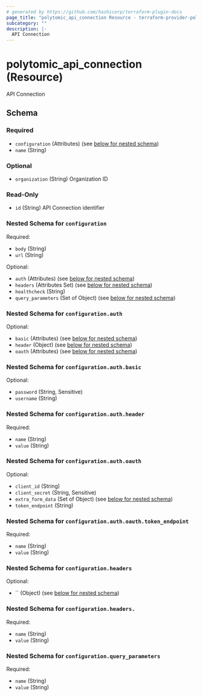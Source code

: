 ```yaml
---
# generated by https://github.com/hashicorp/terraform-plugin-docs
page_title: "polytomic_api_connection Resource - terraform-provider-polytomic"
subcategory: ""
description: |-
  API Connection
---
```


# polytomic_api_connection (Resource)

API Connection



<!-- schema generated by tfplugindocs -->
## Schema

### Required

- `configuration` (Attributes) (see [below for nested schema](#nestedatt--configuration))
- `name` (String)

### Optional

- `organization` (String) Organization ID

### Read-Only

- `id` (String) API Connection identifier

<a id="nestedatt--configuration"></a>
### Nested Schema for `configuration`

Required:

- `body` (String)
- `url` (String)

Optional:

- `auth` (Attributes) (see [below for nested schema](#nestedatt--configuration--auth))
- `headers` (Attributes Set) (see [below for nested schema](#nestedatt--configuration--headers))
- `healthcheck` (String)
- `query_parameters` (Set of Object) (see [below for nested schema](#nestedatt--configuration--query_parameters))

<a id="nestedatt--configuration--auth"></a>
### Nested Schema for `configuration.auth`

Optional:

- `basic` (Attributes) (see [below for nested schema](#nestedatt--configuration--auth--basic))
- `header` (Object) (see [below for nested schema](#nestedatt--configuration--auth--header))
- `oauth` (Attributes) (see [below for nested schema](#nestedatt--configuration--auth--oauth))

<a id="nestedatt--configuration--auth--basic"></a>
### Nested Schema for `configuration.auth.basic`

Optional:

- `password` (String, Sensitive)
- `username` (String)


<a id="nestedatt--configuration--auth--header"></a>
### Nested Schema for `configuration.auth.header`

Required:

- `name` (String)
- `value` (String)


<a id="nestedatt--configuration--auth--oauth"></a>
### Nested Schema for `configuration.auth.oauth`

Optional:

- `client_id` (String)
- `client_secret` (String, Sensitive)
- `extra_form_data` (Set of Object) (see [below for nested schema](#nestedatt--configuration--auth--oauth--extra_form_data))
- `token_endpoint` (String)

<a id="nestedatt--configuration--auth--oauth--extra_form_data"></a>
### Nested Schema for `configuration.auth.oauth.token_endpoint`

Required:

- `name` (String)
- `value` (String)




<a id="nestedatt--configuration--headers"></a>
### Nested Schema for `configuration.headers`

Optional:

- `` (Object) (see [below for nested schema](#nestedatt--configuration--headers--))

<a id="nestedatt--configuration--headers--"></a>
### Nested Schema for `configuration.headers.`

Required:

- `name` (String)
- `value` (String)



<a id="nestedatt--configuration--query_parameters"></a>
### Nested Schema for `configuration.query_parameters`

Required:

- `name` (String)
- `value` (String)


